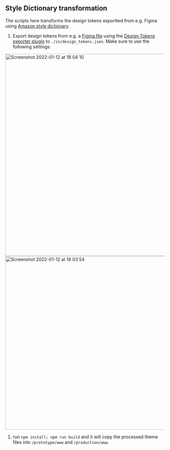 ## Style Dictionary transformation

The scripts here transforms the design tokens exportted from e.g. Figma using [Amazon style dictionary](https://amzn.github.io/style-dictionary/#/).

1. Export design tokens from e.g. a [Figma file](https://www.figma.com/file/yoiDbDNxMw2pLeeC6QKFOE/Design-Tokens?node-id=0%3A1) using the [Design Tokens exporter plugin](https://github.com/lukasoppermann/design-tokens) to `./in/design_tokens.json`. Make sure to use the following settings:

<img width="637" alt="Screenshot 2022-01-12 at 18 04 10" src="https://user-images.githubusercontent.com/216044/149187257-12f5e3a1-8dcc-4d81-bc51-4d334c2a4efe.png">
<img width="547" alt="Screenshot 2022-01-12 at 18 03 54" src="https://user-images.githubusercontent.com/216044/149187277-b908b825-1034-4b8f-a3dd-34fb1d597c38.png">

1.   run `npm install; npm run build` and it will copy the processed theme files into `/prototype/www` and `/production/www`.
